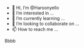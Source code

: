 - 👋 Hi, I’m @Haroonyello
- 👀 I’m interested in ...
- 🌱 I’m currently learning ...
- 💞️ I’m looking to collaborate on ...
- 📫 How to reach me ...

<!---
Haroonyello/Haroonyello is a ✨ special ✨ repository because its `README.md` (this file) appears on your GitHub profile.
You can click the Preview link to take a look at your changes.
--->
Bbbb
